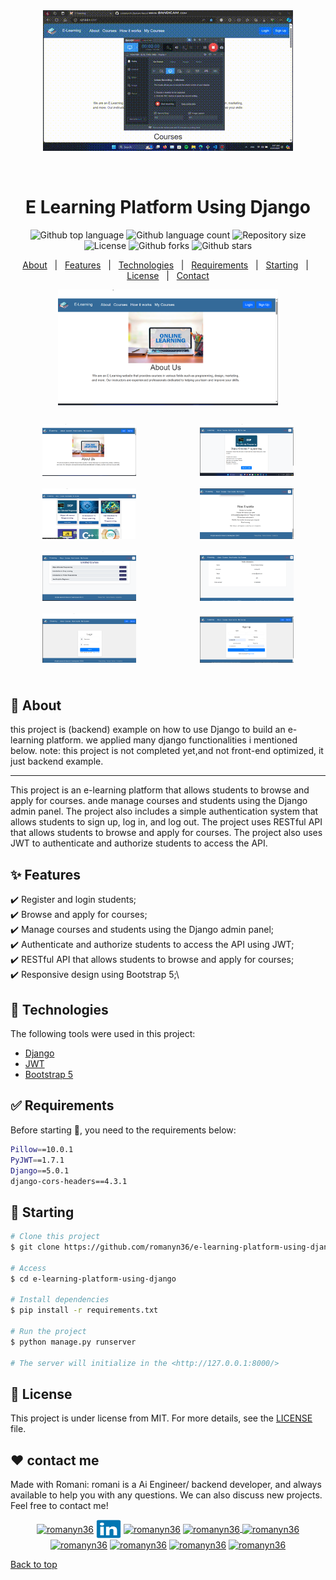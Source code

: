 <div align="center" id="top"> 
  <img src="images/demo.gif" alt="E Learning Platform Using Django" />

  &#xa0;

  <!-- <a href="images/demo.gif">Demo</a> -->
</div>

<h1 align="center">E Learning Platform Using Django</h1>


<p align="center">
  <img alt="Github top language" src="https://img.shields.io/github/languages/top/romanyn36/e-learning-platform-using-django?color=56BEB8">

  <img alt="Github language count" src="https://img.shields.io/github/languages/count/romanyn36/e-learning-platform-using-django?color=56BEB8">

  <img alt="Repository size" src="https://img.shields.io/github/repo-size/romanyn36/e-learning-platform-using-django?color=56BEB8">

  <img alt="License" src="https://img.shields.io/github/license/romanyn36/e-learning-platform-using-django?color=56BEB8">

  <img alt="Github forks" src="https://img.shields.io/github/forks/romanyn36/e-learning-platform-using-django?color=56BEB8" />

  <img alt="Github stars" src="https://img.shields.io/github/stars/romanyn36/e-learning-platform-using-django?color=56BEB8" />
</p>



<p align="center">
  <a href="#dart-about">About</a> &#xa0; | &#xa0; 
  <a href="#sparkles-features">Features</a> &#xa0; | &#xa0;
  <a href="#rocket-technologies">Technologies</a> &#xa0; | &#xa0;
  <a href="#white_check_mark-requirements">Requirements</a> &#xa0; | &#xa0;
  <a href="#checkered_flag-starting">Starting</a> &#xa0; | &#xa0;
  <a href="#memo-license">License</a> &#xa0; | &#xa0;
  <a href="#heart-contact-me">Contact</a>

</p>
<!-- images -->
<div style="display: flex; justify-content: center;">
    <img src="images/h0.png" alt="h0" style="width: 70%; max-width: 800px;" />
</div>

<div style="display: flex; justify-content: space-around; flex-wrap: wrap; margin-top: 20px;">
 <img src="images/h0.png" alt="h0" style="width: 150px; margin: 10px;" />
    <img src="images/desc.png" alt="desc" style="width: 150px; margin: 10px;" />
    <img src="images/home.png" alt="home" style="width: 150px; margin: 10px;" />
    <img src="images/how.png" alt="how" style="width: 150px; margin: 10px;" />
    <img src="images/mycourse.png" alt="mycourse" style="width: 150px; margin: 10px;" />
    <img src="images/profile.png" alt="profile" style="width: 150px; margin: 10px;" />
    <img src="images/signin.png" alt="signin" style="width: 150px; margin: 10px;" />
    <img src="images/signup.png" alt="signup" style="width: 150px; margin: 10px;" />
</div>




<br>

## :dart: About ##
this project is (backend) example on how to use Django to build an e-learning platform. we applied many django functionalities i mentioned below.
note: this project is not completed yet,and not front-end optimized, it just backend example.
<hr>
  This project is an e-learning platform that allows students to browse and apply for courses. ande manage courses and students using the Django admin panel. The project also includes a simple authentication system that allows students to sign up, log in, and log out. The project uses  RESTful API that allows students to browse and apply for courses. The project also uses JWT to authenticate and authorize students to access the API.

## :sparkles: Features ##

:heavy_check_mark: Register and login students;\
:heavy_check_mark: Browse and apply for courses;\
:heavy_check_mark: Manage courses and students using the Django admin panel;\
:heavy_check_mark: Authenticate and authorize students to access the API using JWT;\
:heavy_check_mark: RESTful API that allows students to browse and apply for courses;\
:heavy_check_mark: Responsive design using Bootstrap 5;\


## :rocket: Technologies ##

The following tools were used in this project:

- [Django](https://www.djangoproject.com/)
- [JWT](https://jwt.io/)
- [Bootstrap 5](https://getbootstrap.com/)

## :white_check_mark: Requirements ##

Before starting :checkered_flag:, you need to the requirements below:
```bash 
Pillow==10.0.1
PyJWT==1.7.1
Django==5.0.1
django-cors-headers==4.3.1
```

## :checkered_flag: Starting ##

```bash
# Clone this project
$ git clone https://github.com/romanyn36/e-learning-platform-using-django

# Access
$ cd e-learning-platform-using-django

# Install dependencies
$ pip install -r requirements.txt

# Run the project
$ python manage.py runserver

# The server will initialize in the <http://127.0.0.1:8000/>
```

## :memo: License ##

This project is under license from MIT. For more details, see the [LICENSE](LICENSE.md) file.

## :heart: contact me ##
Made with Romani:
romani is a Ai Engineer/ backend developer, and always available to help you with any questions. We can also discuss new projects. Feel free to contact me!
<p align="center">
 
<!-- icons  --><a href="https://github.com/romanyn36" target="blank"><img align="center" src="https://raw.githubusercontent.com/rahuldkjain/github-profile-readme-generator/master/src/images/icons/Social/github.svg" alt="romanyn36" height="30" width="40" /></a> <a href="https://linkedin.com/in/romanyn36" target="blank"><img align="center" src="https://raw.githubusercontent.com/devicons/devicon/master/icons/linkedin/linkedin-original.svg" alt="romanyn36" height="30" width="40" /></a> <a href="https://fb.com/romanyn3" target="blank"><img align="center" src="https://raw.githubusercontent.com/rahuldkjain/github-profile-readme-generator/master/src/images/icons/Social/facebook.svg" alt="romanyn36" height="30" width="40" /></a> <a href="https://twitter.com/romanyn36" target="blank"><img align="center" src="https://raw.githubusercontent.com/rahuldkjain/github-profile-readme-generator/master/src/images/icons/Social/twitter.svg" alt="romanyn36" height="30" width="40" /> <a href="https://stackoverflow.com/users/17348975/romani" target="blank"><img align="center" src="https://raw.githubusercontent.com/rahuldkjain/github-profile-readme-generator/master/src/images/icons/Social/stack-overflow.svg" alt="romanyn36" height="30" width="40" /></a><a href="https://kaggle.com/romanyn36" target="blank"><img align="center" src="https://raw.githubusercontent.com/rahuldkjain/github-profile-readme-generator/master/src/images/icons/Social/kaggle.svg" alt="romanyn36" height="30" width="40" /></a> <a href="https://www.instagram.com/romanyn36" target="blank"><img align="center" src="https://raw.githubusercontent.com/rahuldkjain/github-profile-readme-generator/master/src/images/icons/Social/instagram.svg" alt="romanyn36" height="30" width="40" /></a> <a href="https://www.leetcode.com/romanyn36" target="blank"><img align="center" src="https://raw.githubusercontent.com/rahuldkjain/github-profile-readme-generator/master/src/images/icons/Social/leet-code.svg" alt="romanyn36" height="30" width="40" /></a> <a href="https://dev.to/romanyn36" target="blank"><img align="center" src="https://raw.githubusercontent.com/rahuldkjain/github-profile-readme-generator/master/src/images/icons/Social/devto.svg" alt="romanyn36" height="30" width="40" /></a>

<!-- <a href="https://www.buymeacoffee.com/romanyn36" target="_blank" style="display: inline-block;">
    <img src="https://img.shields.io/badge/Donate-Buy%20Me%20A%20Coffee-orange.svg?style=flat-square&logo=buymeacoffee" align="center"/>
  </a> -->
  
</p>

<a href="#top">Back to top</a>
